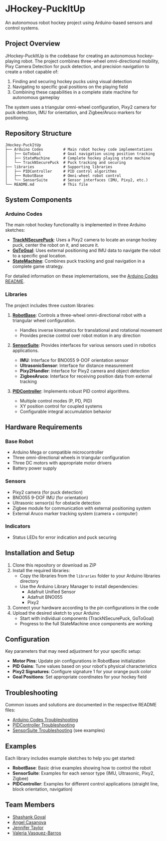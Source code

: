 # JHockey-PuckItUp

An autonomous robot hockey project using Arduino-based sensors and control systems.

## Project Overview

JHockey-PuckItUp is the codebase for creating an autonomous hockey-playing robot. The project combines three-wheel omni-directional mobility, Pixy Camera Detection for puck detection, and precision navigation to create a robot capable of:

1. Finding and securing hockey pucks using visual detection
2. Navigating to specific goal positions on the playing field
3. Combining these capabilities in a complete state machine for autonomous gameplay

The system uses a triangular omni-wheel configuration, Pixy2 camera for puck detection, IMU for orientation, and Zigbee/Aruco markers for positioning.

## Repository Structure

```plaintext
JHockey-PuckItUp
├── Arduino Codes         # Main robot hockey code implementations
│   ├── GoToGoal          # Goal navigation using position tracking
│   ├── StateMachine      # Complete hockey playing state machine
│   └── TrackNSecurePuck  # Puck tracking and securing
├── libraries             # Supporting libraries
│   ├── PIDController     # PID control algorithms
│   ├── RobotBase         # Omni-wheel robot control
│   └── SensorSuite       # Sensor interfaces (IMU, Pixy2, etc.)
└── README.md             # This file
```

## System Components

### Arduino Codes

The main robot hockey functionality is implemented in three Arduino sketches:

- **[TrackNSecurePuck](Arduino%20Codes/README.md#tracknsecurepuck)**: Uses a Pixy2 camera to locate an orange hockey puck, center the robot on it, and secure it.
- **[GoToGoal](Arduino%20Codes/README.md#gotogoal)**: Uses external positioning and IMU data to navigate the robot to a specific goal location.
- **[StateMachine](Arduino%20Codes/README.md#statemachine)**: Combines puck tracking and goal navigation in a complete game strategy.

For detailed information on these implementations, see the [Arduino Codes README](Arduino%20Codes/README.md).

### Libraries

The project includes three custom libraries:

1. **[RobotBase](libraries/RobotBase/README.md)**: Controls a three-wheel omni-directional robot with a triangular wheel configuration.
   - Handles inverse kinematics for translational and rotational movement
   - Provides precise control over robot motion in any direction

2. **[SensorSuite](libraries/SensorSuite/README.md)**: Provides interfaces for various sensors used in robotics applications.
   - **IMU**: Interface for BNO055 9-DOF orientation sensor
   - **UltrasonicSensor**: Interface for distance measurement
   - **Pixy2Handler**: Interface for Pixy2 camera and object detection
   - **ZigbeeAruco**: Interface for receiving position data from external tracking

3. **[PIDController](libraries/PIDController/README.md)**: Implements robust PID control algorithms.
   - Multiple control modes (P, PD, PID)
   - XY position control for coupled systems
   - Configurable integral accumulation behavior

## Hardware Requirements

### Base Robot

- Arduino Mega or compatible microcontroller
- Three omni-directional wheels in triangular configuration
- Three DC motors with appropriate motor drivers
- Battery power supply

### Sensors

- Pixy2 camera (for puck detection)
- BNO055 9-DOF IMU (for orientation)
- Ultrasonic sensor(s) for obstacle detection
- Zigbee module for communication with external positioning system
- External Aruco marker tracking system (camera + computer)

### Indicators

- Status LEDs for error indication and puck securing

## Installation and Setup

1. Clone this repository or download as ZIP
2. Install the required libraries:
   - Copy the libraries from the `libraries` folder to your Arduino libraries directory
   - Use the Arduino Library Manager to install dependencies:
     - Adafruit Unified Sensor
     - Adafruit BNO055
     - Pixy2
3. Connect your hardware according to the pin configurations in the code
4. Upload the desired sketch to your Arduino
   - Start with individual components (TrackNSecurePuck, GoToGoal)
   - Progress to the full StateMachine once components are working

## Configuration

Key parameters that may need adjustment for your specific setup:

- **Motor Pins**: Update pin configurations in RobotBase initialization
- **PID Gains**: Tune values based on your robot's physical characteristics
- **Pixy2 Signatures**: Configure signature 1 for your orange puck color
- **Goal Positions**: Set appropriate coordinates for your hockey field

## Troubleshooting

Common issues and solutions are documented in the respective README files:

- [Arduino Codes Troubleshooting](Arduino%20Codes/README.md#troubleshooting)
- [PIDController Troubleshooting](libraries/PIDController/README.md#troubleshooting)
- [SensorSuite Troubleshooting](libraries/SensorSuite/README.md#usage-examples) (see examples)

## Examples

Each library includes example sketches to help you get started:

- **RobotBase**: Basic drive examples showing how to control the robot
- **SensorSuite**: Examples for each sensor type (IMU, Ultrasonic, Pixy2, Zigbee)
- **PIDController**: Examples for different control applications (straight line, block orientation, navigation)

## Team Members

- [Shashank Goyal](mailto:sgoyal18@jhu.edu)
- [Angel Casanova](mailto:acasano1@jhu.edu)
- [Jennifer Taylor](mailto:jtayl214@jhu.edu)
- [Valeria Vasquez-Barros](mailto:vvasque7@jhu.edu)
